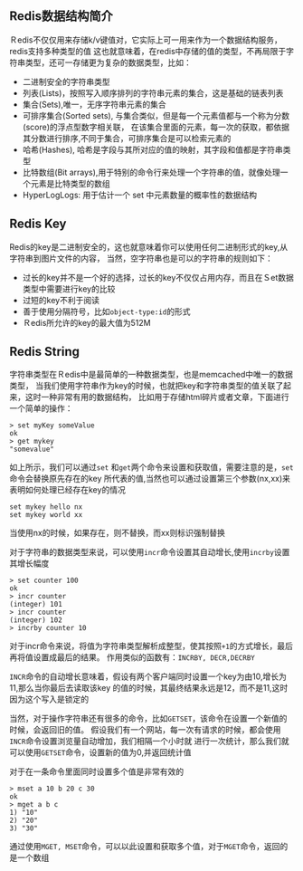 ## Redis数据结构简介

Ｒedis不仅仅用来存储k/v键值对，它实际上可一用来作为一个数据结构服务，redis支持多种类型的值
这也就意味着，在redis中存储的值的类型，不再局限于字符串类型，还可一存储更为复杂的数据类型，比如：
- 二进制安全的字符串类型
- 列表(Lists)，按照写入顺序排列的字符串元素的集合，这是基础的链表列表
- 集合(Sets),唯一，无序字符串元素的集合
- 可排序集合(Sorted sets), 与集合类似，但是每一个元素值都与一个称为分数(score)的浮点型数字相关联，
  在该集合里面的元素，每一次的获取，都依据其分数进行排序,不同于集合，可排序集合是可以检索元素的
- 哈希(Hashes), 哈希是字段与其所对应的值的映射，其字段和值都是字符串类型
- 比特数组(Bit arrays),用于特别的命令行来处理一个字符串的值，就像处理一个元素是比特类型的数组
- HyperLogLogs: 用于估计一个 set 中元素数量的概率性的数据结构

## Redis Key
Redis的key是二进制安全的，这也就意味着你可以使用任何二进制形式的key,从字符串到图片文件的内容，
当然，空字符串也是可以的字符串的规则如下：
- 过长的key并不是一个好的选择，过长的key不仅仅占用内存，而且在Ｓet数据类型中需要进行key的比较
- 过短的key不利于阅读
- 善于使用分隔符号，比如`object-type:id`的形式
- Ｒedis所允许的key的最大值为512M

## Redis String
字符串类型在Ｒedis中是最简单的一种数据类型，也是memcached中唯一的数据类型，
当我们使用字符串作为key的时候，也就把key和字符串类型的值关联了起来，这时一种非常有用的数据结构，
比如用于存储html碎片或者文章，下面进行一个简单的操作：
```redis
> set myKey someValue
ok
> get mykey
"somevalue"
```
如上所示，我们可以通过`set` 和`get`两个命令来设置和获取值，需要注意的是，`set`命令会替换原先存在的key
所代表的值,当然也可以通过设置第三个参数(nx,xx)来表明如何处理已经存在key的情况
```redis
set mykey hello nx
set mykey world xx
```
当使用nx的时候，如果存在，则不替换，而xx则标识强制替换

对于字符串的数据类型来说，可以使用`incr`命令设置其自动增长,使用`incrby`设置其增长幅度
```redis
> set counter 100
ok
> incr counter
(integer) 101
> incr counter 
(integer) 102
> incrby counter 10
```
对于incr命令来说，将值为字符串类型解析成整型，使其按照`+1`的方式增长，最后再将值设置成最后的结果。
作用类似的函数有：`INCRBY, DECR,DECRBY`

`INCR`命令的自动增长意味着，假设有两个客户端同时设置一个key为由10,增长为11,那么当你最后去读取该key
的值的时候，其最终结果永远是12，而不是11,这时因为这个写入是锁定的

当然，对于操作字符串还有很多的命令，比如`GETSET`，该命令在设置一个新值的时候，会返回旧的值。
假设我们有一个网站，每一次有请求的时候，都会使用`INCR`命令设置浏览量自动增加，我们相隔一个小时就
进行一次统计，那么我们就可以使用`GETSET`命令，设置新的值为0,并返回统计值

对于在一条命令里面同时设置多个值是非常有效的
```redis
> mset a 10 b 20 c 30
ok
> mget a b c
1) "10"
2) "20"
3) "30"
```
通过使用`MGET, MSET`命令，可以以此设置和获取多个值，对于`MGET`命令，返回的是一个数组

